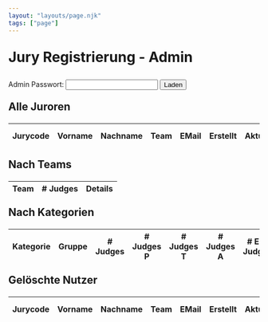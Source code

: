 ```yaml
---
layout: "layouts/page.njk"
tags: ["page"]
---
```


# Jury Registrierung - Admin

<main>
<form method="post" id="password">
<label>Admin Passwort:</label>
<input type="password" id="pass" value="">
<input type="submit" value="Laden">
</form>

## Alle Juroren

<table>
<thead>
<tr>
<th>Jurycode</th>
<th>Vorname</th>
<th>Nachname</th>
<th>Team</th>
<th>EMail</th>
<th>Erstellt</th>
<th>Aktualisiert</th>
<th>Registriert für</th>
<th>Löschen</th>
</tr>
</thead>
<tbody id="byUsers">

</tbody>
</table>

## Nach Teams

<table>
<thead>
<tr>
<th>Team</th>
<th># Judges</th>
<th>Details</th>
</tr>
</thead>
<tbody id="byTeams">

</tbody>
</table>

## Nach Kategorien

<table>
<thead>
<tr>
<th>Kategorie</th>
<th>Gruppe</th>
<th># Judges</th>
<th># Judges P</th>
<th># Judges T</th>
<th># Judges A</th>
<th># Erf. Judges</th>
<th>Details</th>
</tr>
</thead>
<tbody id="byCategoryGroup">

</tbody>
</table>

## Gelöschte Nutzer

<table>
<thead>
<tr>
<th>Jurycode</th>
<th>Vorname</th>
<th>Nachname</th>
<th>Team</th>
<th>EMail</th>
<th>Erstellt</th>
<th>Aktualisiert</th>
<th>Registriert für</th>
<th>Restore</th>
</tr>
</thead>
<tbody id="deletedUsers">

</tbody>
</table>
</main>

<style>

  h1, h2, table {
    margin-block: 1em;
  }
.tag {
  display: inline-block;
  text-align: center;
  padding: .2rem .2rem;
  border: 1px solid;
  --hue: 0;
  --sat: 50%;
  background: hsl(var(--hue), var(--sat), 25%);
  font-size: .75rem;
}

.tag.c-EM {
  --hue: 60;
}
.tag.c-EW {
  --hue: 120;
}
.tag.c-P {
  --hue: 180;
}
.tag.c-K {
  --hue: 240;
}
.tag.c-G {
  --hue: 300;
}
.tag.g-JE {
  --sat: 33%
}
.tag.g-E {
  --sat: 66%
}
.tag.g-SE {
  --sat: 100%
}
</style>

<script type="module">
  const getUserTags = (user) => {
    let result = "";
    for(const [key, types] of Object.entries(user.judges)) {
      const [category, group] = key.split("/")
      const cTag = category.split("-").map(s => s[0].toUpperCase()).join("")
      const gTag = group.split("-").map(s => s[0].toUpperCase()).join("")
      result +=`<div class="tag c-${cTag} g-${gTag}">${cTag}/${gTag}<br>
      ${types.map(s => s.toUpperCase()).join(",")}</div>`
    }
    return result;
  }

  const renderByUsers = (data) => {
    const byUsers = document.querySelector("#byUsers");
    byUsers.innerHTML = data.map(user => `<tr>
      <td>${user.jurycode}</td>
      <td>${user.firstname}</td>
      <td>${user.lastname}</td>
      <td>${user.team}</td>
      <td>${user.email}</td>
      <td>${user.created_at}</td>
      <td>${user.updated_at}</td>
      <td>${getUserTags(user)}</td>
      <td><form action="{{db.domain}}delete/${user.jurycode}" method="post"><input type="submit" value="Löschen"></form></td>
    </tr>`).join("\n")
  }

  const groupByTeams = (users) => {
    const teams = new Map();
    for(const user of users) {
      if (!teams.has(user.team)) {
        teams.set(user.team, []);
      }
      teams.get(user.team).push(user)
    }
    return teams;
  }

  const renderByTeams = (data) => {
    const byTeams = document.querySelector("#byTeams")
    const usersByTeams = groupByTeams(data);
    let result = "";
    for(const [team, users] of usersByTeams.entries()) {
      result+= `<tr><td rowspan=${users.length}>${team}</td><td rowspan=${users.length}>${users.length}</td><td>
      <details><summary>Juroren</summary>
      <table><thead><tr>
        <th>Jurycode</th>
        <th>Vorname</th>
        <th>Nachname</th>
        <th>EMail</th>
        <th>Registriert für...</th>
      </tr></thead><tbody>`;
      for(const user of users) {
        result += `<tr>
      <td>${user.jurycode}</td>
      <td>${user.firstname}</td>
      <td>${user.lastname}</td>
      <td>${user.email}</td>
      <td>${getUserTags(user)}</td>
    </tr>`
      }
      result += "</tbody></table></details></tr>"
    }

    byTeams.innerHTML = result;

  }

  const groupUsersByCategoryGroup = (users) => {
    const cats = new Map();
    for(const user of users){
      for(const [catGroup, types] of Object.entries(user.judges)){
        const [cat,group] = catGroup.split("/");
        if(!cats.has(cat)) {
          cats.set(cat, new Map())
        }
        const groups = cats.get(cat)
        if(!groups.has(group)) {
          groups.set(group, {
            users: [],
            byType: new Map()
          })
        }
        groups.get(group).users.push(user)
        const byTypeMap = groups.get(group).byType;
        for(const type of user.judges[catGroup]) {
          if(!byTypeMap.has(type)){
            byTypeMap.set(type, [])
          }
          byTypeMap.get(type).push(user)
        }
      }
    }
    return cats
  }

  const renderByCategoryGroups = (users) => {
    const byCategoryGroup = document.querySelector("#byCategoryGroup")
    const grouped = groupUsersByCategoryGroup(users)
    let result = "";
    for(const [cat, groups] of grouped.entries()) {
      [...groups.entries()].forEach(([group, details], i) => {
        result += `<tr>
          <td>${i==0?cat:""}</td>
          <td>${group}</td>
          <td>${details.users.length}</td>
          <td>${details.byType.get("p")?.length || 0}</td>
          <td>${details.byType.get("t")?.length || 0}</td>
          <td>${details.byType.get("a")?.length || 0}</td>
          <td>${details.byType.get("erf")?.length || 0}</td>
          <td>
            <details>
              <summary>Juroren</summary>
              <table>
                <thead>
                  <tr>
                    <th>Jurycode</th>
                    <th>Vorname</th>
                    <th>Nachname</th>
                    <th>EMail</th>
                    <th>Registriert für...</th>
                  </tr>
                </thead>
                <tbody>
                  ${details.users.map(user => `<tr>
                    <td>${user.jurycode}</td>
                    <td>${user.firstname}</td>
                    <td>${user.lastname}</td>
                    <td>${user.email}</td>
                    <td>${getUserTags(user)}</td>
                  </tr>`).join("\n")}
                </tbody>
              </table>
            </details>
          </td>
      </tr>`
      })
    }
    byCategoryGroup.innerHTML = result;
  }

  const renderData = (data )=> {
    renderByUsers(data)
    renderByTeams(data)
    renderByCategoryGroups(data)
  }

  const loadData = async (password) => {
    const passwordEncoded = new URLSearchParams();
    passwordEncoded.append("password", password)
    const resp = await fetch("{{db.domain}}list", {
      method: "POST",
      mode: "cors",
      headers: {
      'Content-Type': 'application/x-www-form-urlencoded',
      },
      body: passwordEncoded
    });
    const data = await resp.json();
    console.log(data)
    renderData(data)
  }

  const loadDeleted = async (password) => {
    const passwordEncoded = new URLSearchParams();
    passwordEncoded.append("password", password)
    const resp = await fetch("{{db.domain}}listDeleted", {
      method: "POST",
      mode: "cors",
      headers: {
      'Content-Type': 'application/x-www-form-urlencoded',
      },
      body: passwordEncoded
    });
    const data = await resp.json();
    console.log(data)
    const byUsers = document.querySelector("#deletedUsers");
    if(data){

      byUsers.innerHTML = data.map(user => `<tr>
      <td>${user.jurycode}</td>
      <td>${user.firstname}</td>
      <td>${user.lastname}</td>
      <td>${user.team}</td>
      <td>${user.email}</td>
      <td>${user.created_at}</td>
      <td>${user.updated_at}</td>
      <td>${getUserTags(user)}</td>
      <td><form action="{{db.domain}}restore/${user.jurycode}" method="post"><input type="submit" value="Restore"></form></td>
    </tr>`).join("\n")
    }
  }

  document.querySelector("#password").addEventListener("submit", (e) => {
    e.preventDefault();
    const password = document.querySelector("#pass").value;
    loadData(password);
    loadDeleted(password);
    return false;
  })
</script>
